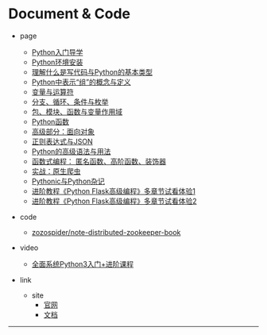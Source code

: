 
# Document & Code

- page
  - [Python入门导学](https://github.com/zozospider/note/blob/master/language/Python/Python-video1-Python入门导学.md)
  - [Python环境安装](https://github.com/zozospider/note/blob/master/language/Python/Python-video1-Python环境安装.md)
  - [理解什么是写代码与Python的基本类型](https://github.com/zozospider/note/blob/master/language/Python/Python-video1-理解什么是写代码与Python的基本类型.md)
  - [Python中表示“组”的概念与定义]()
  - [变量与运算符]()
  - [分支、循环、条件与枚举]()
  - [包、模块、函数与变量作用域]()
  - [Python函数]()
  - [高级部分：面向对象]()
  - [正则表达式与JSON]()
  - [Python的高级语法与用法]()
  - [函数式编程： 匿名函数、高阶函数、装饰器]()
  - [实战：原生爬虫]()
  - [Pythonic与Python杂记]()
  - [进阶教程《Python Flask高级编程》多章节试看体验1]()
  - [进阶教程《Python Flask高级编程》多章节试看体验2]()

- code
  - [zozospider/note-distributed-zookeeper-book](https://github.com/zozospider/note-distributed-zookeeper-book)

- video
  - [全面系统Python3入门+进阶课程](https://coding.imooc.com/class/136.html)

- link
  - site
    - [官网](https://www.python.org/)
    - [文档](https://docs.python.org/3.6/)

---
